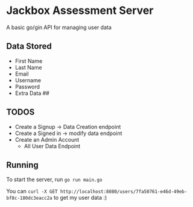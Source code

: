 # Jackbox Assessment Server

A basic go/gin API for managing user data

## Data Stored

* First Name
* Last Name
* Email
* Username
* Password
* Extra Data ##

## TODOS

* Create a Signup -> Data Creation endpoint
* Create a Signed in -> modify data endpoint
* Create an Admin Account
  * All User Data Endpoint

## Running

To start the server, run `go run main.go`

You can `curl -X GET http://localhost:8080/users/7fa50761-e46d-49eb-bf8c-180dc3eacc2a` to get my user data :)
